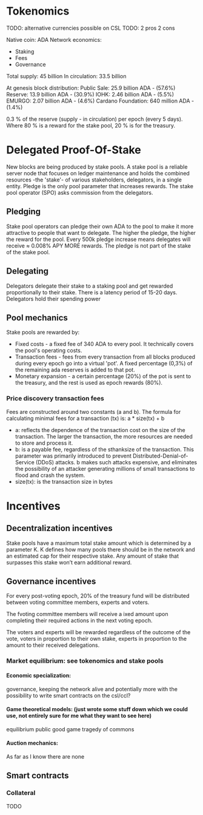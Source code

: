 # Tokenomics

TODO: alternative currencies possible on CSL
TODO: 2 pros 2 cons

Native coin: ADA
Network economics:
* Staking 
* Fees 
* Governance

Total supply: 45 billion
In circulation: 33.5 billion

At genesis block distribution:
Public Sale: 25.9 billion ADA - (57.6%)
Reserve: 13.9 billion ADA - (30.9%)
IOHK: 2.46 billion ADA - (5.5%)
EMURGO: 2.07 billion ADA -  (4.6%)
Cardano Foundation: 640 million ADA - (1.4%)

0.3 % of the reserve (supply - in circulation) per epoch (every 5 days). Where 80 % is a reward for the stake pool, 20
% is for the treasury.

# Delegated Proof-Of-Stake 

New blocks are being produced by stake pools. A stake pool is a reliable server node that focuses on ledger maintenance and holds the combined resources -the 'stake'- of various stakeholders, delegators, in a single entity. Pledge is the only pool parameter that increases rewards. The stake pool operator (SPO) asks commission from the delegators.

## Pledging 
Stake pool operators can pledge their own ADA to the pool to make it more attractive to people that want to delegate. The higher the pledge, the higher the reward for the pool. Every 500k pledge increase means delegates will receive ≈ 0.008% APY MORE rewards. The pledge is not part of the stake of the stake pool.

## Delegating
Delegators delegate their stake to a staking pool and get rewarded proportionally to their stake. There is a latency period of 15-20 days. Delegators hold their spending power

## Pool mechanics
Stake pools are rewarded by:
- Fixed costs - a fixed fee of 340 ADA to every pool. It technically covers the pool's operating costs.
- Transaction fees - fees from every transaction from all blocks produced during every epoch go into a virtual 'pot'. A fixed percentage (0,3%) of the remaining ada reserves is added to that pot.
- Monetary expansion - a certain percentage (20%) of the pot is sent to the treasury, and the rest is used as epoch rewards (80%).

### Price discovery transaction fees 
Fees are constructed around two constants (a and b). The formula for calculating minimal fees for a transaction (tx) is:
a * size(tx) + b

- a: reflects the dependence of the transaction cost on the size of the transaction. The larger the transaction, the more resources are needed to store and process it.
- b: is a payable fee, regardless of the sthanksize of the transaction. This parameter was primarily introduced to prevent
Distributed-Denial-of-Service (DDoS) attacks. b makes such attacks expensive, and eliminates the possibility of an attacker generating millions
of small transactions to flood and crash the system.
- size(tx): is the transaction size in bytes

# Incentives
## Decentralization incentives
Stake pools have a maximum total stake amount which is determined by a parameter K. K defines how many pools there should be in the network and an estimated cap for their respective stake. Any amount of stake that surpasses this stake won’t earn additional reward.

## Governance incentives
For every post-voting epoch, 20% of the treasury fund will be distributed between voting committee members, experts and voters.

The fvoting committee members will receive a ixed amount upon completing their required actions in the next voting epoch.

The voters and experts will be rewarded regardless of the outcome of the vote, voters in proportion to their own stake, experts in proportion to the amount to their received delegations.


### Market equilibrium: see tokenomics and stake pools

#### Economic specialization: 
governance, keeping the network alive and potentially more with the possibility to write smart contracts on the csl/ccl?

#### Game theoretical models: (just wrote some stuff down which we could use, not entirely sure for me what they want to see here) 
equilibrium
public good game
tragedy of commons

#### Auction mechanics: 
As far as I know there are none

## Smart contracts
### Collateral
TODO